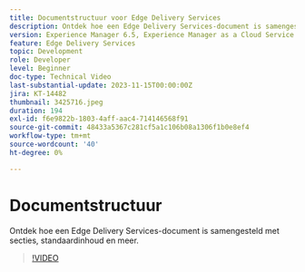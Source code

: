 ```yaml
---
title: Documentstructuur voor Edge Delivery Services
description: Ontdek hoe een Edge Delivery Services-document is samengesteld met secties, standaardinhoud en meer.
version: Experience Manager 6.5, Experience Manager as a Cloud Service
feature: Edge Delivery Services
topic: Development
role: Developer
level: Beginner
doc-type: Technical Video
last-substantial-update: 2023-11-15T00:00:00Z
jira: KT-14482
thumbnail: 3425716.jpeg
duration: 194
exl-id: f6e9822b-1803-4aff-aac4-714146568f91
source-git-commit: 48433a5367c281cf5a1c106b08a1306f1b0e8ef4
workflow-type: tm+mt
source-wordcount: '40'
ht-degree: 0%

---
```


# Documentstructuur

Ontdek hoe een Edge Delivery Services-document is samengesteld met secties, standaardinhoud en meer.

>[!VIDEO](https://video.tv.adobe.com/v/3445195/?learn=on&captions=dut)
